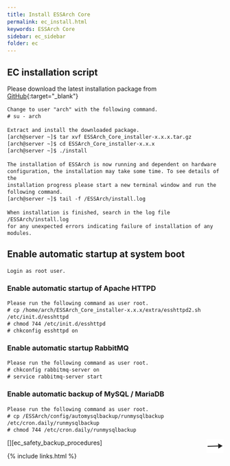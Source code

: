 ```yaml
---
title: Install ESSArch Core
permalink: ec_install.html
keywords: ESSArch Core
sidebar: ec_sidebar
folder: ec
---
```


## EC installation script

Please download the latest installation package from  [GitHub](https://github.com/ESSolutions/ESSArch_Core/releases/latest){:target="_blank"}

    Change to user "arch" with the following command.
    # su - arch

    Extract and install the downloaded package.
    [arch@server ~]$ tar xvf ESSArch_Core_installer-x.x.x.tar.gz
    [arch@server ~]$ cd ESSArch_Core_installer-x.x.x
    [arch@server ~]$ ./install

    The installation of ESSArch is now running and dependent on hardware
    configuration, the installation may take some time. To see details of the
    installation progress please start a new terminal window and run the
    following command.
    [arch@server ~]$ tail -f /ESSArch/install.log

    When installation is finished, search in the log file /ESSArch/install.log
    for any unexpected errors indicating failure of installation of any modules.

## Enable automatic startup at system boot

    Login as root user.

### Enable automatic startup of Apache HTTPD

    Please run the following command as user root.
    # cp /home/arch/ESSArch_Core_installer-x.x.x/extra/esshttpd2.sh /etc/init.d/esshttpd
    # chmod 744 /etc/init.d/esshttpd
    # chkconfig esshttpd on

### Enable automatic startup RabbitMQ

    Please run the following command as user root.
    # chkconfig rabbitmq-server on
    # service rabbitmq-server start

### Enable automatic backup of MySQL / MariaDB

    Please run the following command as user root.
    # cp /ESSArch/config/automysqlbackup/runmysqlbackup /etc/cron.daily/runmysqlbackup
    # chmod 744 /etc/cron.daily/runmysqlbackup

[<img align="right" src="images/n.png">][ec_safety_backup_procedures]

{% include links.html %}
